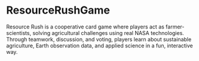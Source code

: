 # ResourceRushGame
Resource Rush is a cooperative card game where players act as farmer-scientists, solving agricultural challenges using real NASA technologies. Through teamwork, discussion, and voting, players learn about sustainable agriculture, Earth observation data, and applied science in a fun, interactive way.
